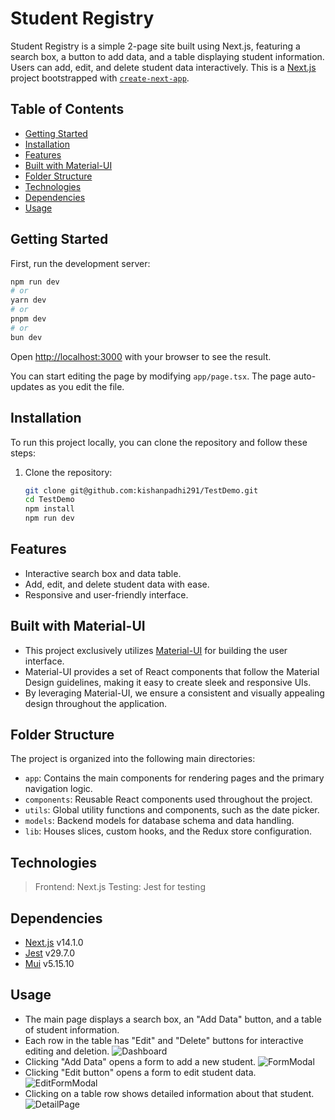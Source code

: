 # Student Registry

Student Registry is a simple 2-page site built using Next.js, featuring a search box, a button to add data, and a table displaying student information. Users can add, edit, and delete student data interactively.
This is a [Next.js](https://nextjs.org/) project bootstrapped with [`create-next-app`](https://github.com/vercel/next.js/tree/canary/packages/create-next-app).

## Table of Contents

- [Getting Started](#getting-started)
- [Installation](#installation)
- [Features](#features)
- [Built with Material-UI](#built-with-material-ui)
- [Folder Structure](#folder-structure)
- [Technologies](#technologies)
- [Dependencies](#dependencies)
- [Usage](#usage)

## Getting Started

First, run the development server:

```bash
npm run dev
# or
yarn dev
# or
pnpm dev
# or
bun dev
```

Open [http://localhost:3000](http://localhost:3000) with your browser to see the result.

You can start editing the page by modifying `app/page.tsx`. The page auto-updates as you edit the file.

## Installation

To run this project locally, you can clone the repository and follow these steps:

1. Clone the repository:

   ```bash
   git clone git@github.com:kishanpadhi291/TestDemo.git
   cd TestDemo
   npm install
   npm run dev
   ```

## Features

- Interactive search box and data table.
- Add, edit, and delete student data with ease.
- Responsive and user-friendly interface.

## Built with Material-UI

- This project exclusively utilizes [Material-UI](https://mui.com/) for building the user interface.
- Material-UI provides a set of React components that follow the Material Design guidelines, making it easy to create sleek and responsive UIs.
- By leveraging Material-UI, we ensure a consistent and visually appealing design throughout the application.

## Folder Structure

The project is organized into the following main directories:

- `app`: Contains the main components for rendering pages and the primary navigation logic.
- `components`: Reusable React components used throughout the project.
- `utils`: Global utility functions and components, such as the date picker.
- `models`: Backend models for database schema and data handling.
- `lib`: Houses slices, custom hooks, and the Redux store configuration.

## Technologies

> Frontend: Next.js
> Testing: Jest for testing

## Dependencies

- [Next.js](https://nextjs.org/) v14.1.0
- [Jest](https://jestjs.io/) v29.7.0
- [Mui](https://mui.com/material-ui/) v5.15.10

## Usage

- The main page displays a search box, an "Add Data" button, and a table of student information.
- Each row in the table has "Edit" and "Delete" buttons for interactive editing and deletion.
  ![Dashboard](https://res.cloudinary.com/ddhrf759q/image/upload/v1709132073/ss1_nm34mc.png)
- Clicking "Add Data" opens a form to add a new student.
  ![FormModal](https://res.cloudinary.com/dnvgfs5kc/image/upload/v1709119138/hjf9aauc2wtfzmntxu8x.png)
- Clicking "Edit button" opens a form to edit student data.
  ![EditFormModal](https://res.cloudinary.com/ddhrf759q/image/upload/v1709132074/ss2_u72pal.png)
- Clicking on a table row shows detailed information about that student.
  ![DetailPage](https://res.cloudinary.com/ddhrf759q/image/upload/v1709132074/ss3_vfza7k.png)
